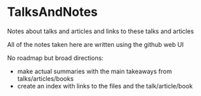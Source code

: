 # TalksAndNotes
Notes about talks and articles and links to these talks and articles

All of the notes taken here are written using the github web UI

No roadmap but broad directions:
- make actual summaries with the main takeaways from talks/articles/books
- create an index with links to the files and the talk/article/book
